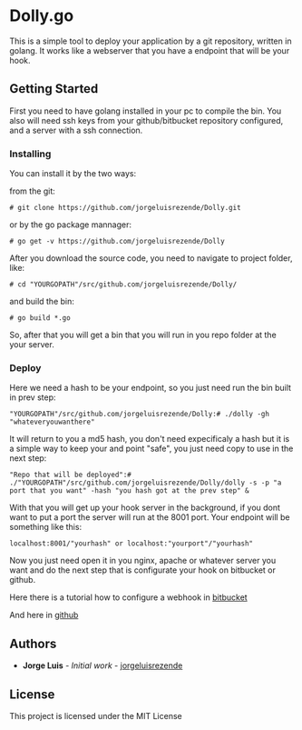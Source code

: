 # Dolly.go

This is a simple tool to deploy your application by a git repository, written in golang. It works like a webserver that you have a endpoint that will be your hook.

## Getting Started

First you need to have golang installed in your pc to compile the bin. You also will need ssh keys from your github/bitbucket repository configured, and a server with a ssh connection.


### Installing

You can install it by the two ways:

from the git:
```
# git clone https://github.com/jorgeluisrezende/Dolly.git
```

or by the go package mannager: 

```
# go get -v https://github.com/jorgeluisrezende/Dolly
```
After you download the source code, you need to navigate to project folder, like:

```
# cd "YOURGOPATH"/src/github.com/jorgeluisrezende/Dolly/
```
and build the bin:

```
# go build *.go
```

So, after that you will get a bin that you will run in you repo folder at the your server.

### Deploy

Here we need a hash to be your endpoint, so you just need run the bin built in prev step:

```
"YOURGOPATH"/src/github.com/jorgeluisrezende/Dolly:# ./dolly -gh "whateveryouwanthere"
```
It will return to you a md5 hash, you don't need expecificaly a hash but it is a simple way to keep your and point "safe", you just need copy to use in the next step:

```
"Repo that will be deployed":# ./"YOURGOPATH"/src/github.com/jorgeluisrezende/Dolly/dolly -s -p "a port that you want" -hash "you hash got at the prev step" &
```

With that you will get up your hook server in the background, if you dont want to put a port the server will run at the 8001 port. Your endpoint will be something like this:

```
localhost:8001/"yourhash" or localhost:"yourport"/"yourhash"
```
Now you just need open it in you nginx, apache or whatever server you want and do the next step that is configurate your hook on bitbucket or github.

Here there is a tutorial how to configure a webhook in [bitbucket](https://confluence.atlassian.com/bitbucket/manage-webhooks-735643732.html)

And here in [github](https://developer.github.com/webhooks/)


## Authors

* **Jorge Luis** - *Initial work* - [jorgeluisrezende](https://github.com/jorgeluisrezende)

## License

This project is licensed under the MIT License 
